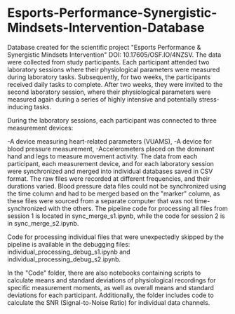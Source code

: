 # Esports-Performance-Synergistic-Mindsets-Intervention-Database

Database created for the scientific project "Esports Performance & Synergistic Mindsets Intervention" DOI: 10.17605/OSF.IO/4NZSV.
The data were collected from study participants. Each participant attended two laboratory sessions where their physiological parameters were measured during laboratory tasks. Subsequently, for two weeks, the participants received daily tasks to complete. After two weeks, they were invited to the second laboratory session, where their physiological parameters were measured again during a series of highly intensive and potentially stress-inducing tasks.

During the laboratory sessions, each participant was connected to three measurement devices:

-A device measuring heart-related parameters (VUAMS),
-A device for blood pressure measurement,
-Accelerometers placed on the dominant hand and legs to measure movement activity.
The data from each participant, each measurement device, and for each laboratory session were synchronized and merged into individual databases saved in CSV format. The raw files were recorded at different frequencies, and their durations varied. Blood pressure data files could not be synchronized using the time column and had to be merged based on the "marker" column, as these files were sourced from a separate computer that was not time-synchronized with the others.
The pipeline code for processing all files from session 1 is located in sync_merge_s1.ipynb, while the code for session 2 is in sync_merge_s2.ipynb.

Code for processing individual files that were unexpectedly skipped by the pipeline is available in the debugging files: individual_processing_debug_s1.ipynb and individual_processing_debug_s2.ipynb.

In the "Code" folder, there are also notebooks containing scripts to calculate means and standard deviations of physiological recordings for specific measurement moments, as well as overall means and standard deviations for each participant.
Additionally, the folder includes code to calculate the SNR (Signal-to-Noise Ratio) for individual data channels.

